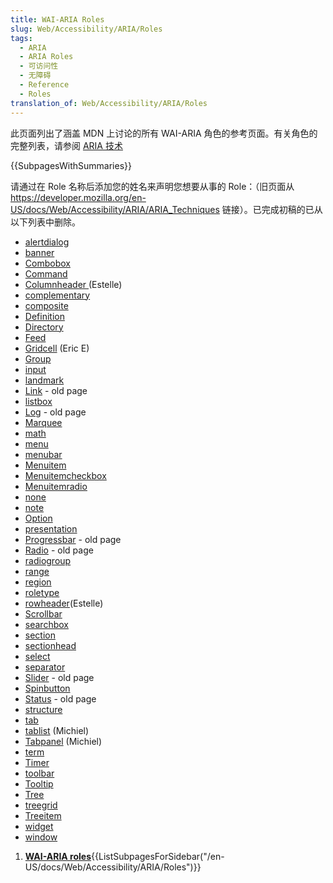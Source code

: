 ```yaml
---
title: WAI-ARIA Roles
slug: Web/Accessibility/ARIA/Roles
tags:
  - ARIA
  - ARIA Roles
  - 可访问性
  - 无障碍
  - Reference
  - Roles
translation_of: Web/Accessibility/ARIA/Roles
---
```

此页面列出了涵盖 MDN 上讨论的所有 WAI-ARIA 角色的参考页面。有关角色的完整列表，请参阅 [ARIA 技术](/zh-CN/docs/Web/Accessibility/ARIA/ARIA_Techniques)

{{SubpagesWithSummaries}}

<div class="hidden"><p>请通过在 Role 名称后添加您的姓名来声明您想要从事的 Role：（旧页面从 <a href="/zh-CN/docs/Web/Accessibility/ARIA/ARIA_Techniques">https://developer.mozilla.org/en-US/docs/Web/Accessibility/ARIA/ARIA_Techniques</a> 链接）。已完成初稿的已从以下列表中删除。</p><ul><li><a href="/en-US/docs/Web/Accessibility/ARIA/Roles/Alertdialog_Role">alertdialog</a></li><li><a href="/en-US/docs/Web/Accessibility/ARIA/Roles/Banner_role">banner</a></li><li><a href="/en-US/docs/Web/Accessibility/ARIA/Roles/Combobox_Role">Combobox</a></li><li><a href="/en-US/docs/Web/Accessibility/ARIA/Roles/Command_Role">Command</a></li><li><a href="/en-US/docs/Web/Accessibility/ARIA/Roles/Columnheader_Role">Columnheader </a>(Estelle)</li><li><a href="/en-US/docs/Web/Accessibility/ARIA/Roles/Complementary_role">complementary</a></li><li><a href="/en-US/docs/Web/Accessibility/ARIA/Roles/Composite_Role">composite</a></li><li><a href="/en-US/docs/Web/Accessibility/ARIA/Roles/Definition_Role">Definition</a></li><li><a href="/en-US/docs/Web/Accessibility/ARIA/Roles/Directory_Role">Directory</a></li><li><a href="/en-US/docs/Web/Accessibility/ARIA/Roles/Feed_Role">Feed</a></li><li><a href="/en-US/docs/Web/Accessibility/ARIA/Roles/Gridcell_role">Gridcell</a> (Eric E)</li><li><a href="/en-US/docs/Web/Accessibility/ARIA/Roles/Group_Role">Group</a></li><li><a href="/en-US/docs/Web/Accessibility/ARIA/Roles/Input_Role">input</a></li><li><a href="/en-US/docs/Web/Accessibility/ARIA/Roles/Landmark_Role">landmark</a></li><li><a href="/en-US/docs/Web/Accessibility/ARIA/Roles/Link_Role">Link</a> - old page</li><li><a href="/en-US/docs/Web/Accessibility/ARIA/Roles/listbox_role">listbox</a></li><li><a href="/en-US/docs/Web/Accessibility/ARIA/Roles/Log_Role">Log</a> - old page</li><li><a href="/en-US/docs/Web/Accessibility/ARIA/Roles/Marquee_Role">Marquee</a></li><li><a href="/en-US/docs/Web/Accessibility/ARIA/Roles/Math_Role">math</a></li><li><a href="/en-US/docs/Web/Accessibility/ARIA/Roles/Menu_Role">menu</a></li><li><a href="/en-US/docs/Web/Accessibility/ARIA/Roles/Menubar_Role">menubar</a></li><li><a href="/en-US/docs/Web/Accessibility/ARIA/Roles/Menuiitem_Role">Menuitem</a></li><li><a href="/en-US/docs/Web/Accessibility/ARIA/Roles/Menuitemcheckbox_Role">Menuitemcheckbox</a></li><li><a href="/en-US/docs/Web/Accessibility/ARIA/Roles/Menuitemradio_Role">Menuitemradio</a></li><li><a href="/en-US/docs/Web/Accessibility/ARIA/Roles/None_Role">none</a></li><li><a href="/en-US/docs/Web/Accessibility/ARIA/Roles/Note_Role">note</a></li><li><a href="/en-US/docs/Web/Accessibility/ARIA/Roles/Option_Role">Option</a></li><li><a href="/en-US/docs/Web/Accessibility/ARIA/Roles/Presentation_Role">presentation</a></li><li><a href="/en-US/docs/Web/Accessibility/ARIA/Roles/Progressbar_Role">Progressbar</a> - old page</li><li><a href="/en-US/docs/Web/Accessibility/ARIA/Roles/Radio_Role">Radio</a> - old page</li><li><a href="/en-US/docs/Web/Accessibility/ARIA/Roles/Radiogroup_Role">radiogroup</a></li><li><a href="/en-US/docs/Web/Accessibility/ARIA/Roles/Range_Role">range</a></li><li><a href="/en-US/docs/Web/Accessibility/ARIA/Roles/Region_role">region</a></li><li><a href="/en-US/docs/Web/Accessibility/ARIA/Roles/Roletype_Role">roletype</a></li><li><a href="/en-US/docs/Web/Accessibility/ARIA/Roles/Rowheader_Role">rowheader</a>(Estelle)</li><li><a href="/en-US/docs/Web/Accessibility/ARIA/Roles/Scrollbar_Role">Scrollbar</a></li><li><a href="/en-US/docs/Web/Accessibility/ARIA/Roles/Searchbox_Role">searchbox</a></li><li><a href="/en-US/docs/Web/Accessibility/ARIA/Roles/Section_Role">section</a></li><li><a href="/en-US/docs/Web/Accessibility/ARIA/Roles/Sectionhead_Role">sectionhead</a></li><li><a href="/en-US/docs/Web/Accessibility/ARIA/Roles/Select_Role">select</a></li><li><a href="/en-US/docs/Web/Accessibility/ARIA/Roles/Separator_Role">separator</a></li><li><a href="/en-US/docs/Web/Accessibility/ARIA/Roles/Slider_Role">Slider</a> - old page</li><li><a href="/en-US/docs/Web/Accessibility/ARIA/Roles/Spinbutton_Role">Spinbutton</a></li><li><a href="/en-US/docs/Web/Accessibility/ARIA/Roles/Status_Role">Status</a> - old page</li><li><a href="/en-US/docs/Web/Accessibility/ARIA/Roles/Structure_Role">structure</a></li><li><a href="/en-US/docs/Web/Accessibility/ARIA/Roles/Tab_Role">tab</a></li><li><a href="/en-US/docs/Web/Accessibility/ARIA/Roles/Tablist_Role">tablist</a> (Michiel)</li><li><a href="/en-US/docs/Web/Accessibility/ARIA/Roles/Tabpanel_Role">Tabpanel</a> (Michiel)</li><li><a href="/en-US/docs/Web/Accessibility/ARIA/Roles/Term_Role">term</a></li><li><a href="/en-US/docs/Web/Accessibility/ARIA/Roles/Time_Role">Timer</a></li><li><a href="/en-US/docs/Web/Accessibility/ARIA/Roles/Toolbar_Role">toolbar</a></li><li><a href="/en-US/docs/Web/Accessibility/ARIA/Roles/Tooltip_Role">Tooltip</a></li><li><a href="/en-US/docs/Web/Accessibility/ARIA/Roles/Tree_Role">Tree</a></li><li><a href="/en-US/docs/Web/Accessibility/ARIA/Roles/Treegrid_Role">treegrid</a></li><li><a href="/en-US/docs/Web/Accessibility/ARIA/Roles/Treeitem_Role">Treeitem</a></li><li><a href="/en-US/docs/Web/Accessibility/ARIA/Roles/Widget_Role">widget</a></li><li><a href="/en-US/docs/Web/Accessibility/ARIA/Roles/Window_Role">window</a></li></ul></div>

<section id="Quick_links"><ol><li><a href="/en-US/docs/Web/Accessibility/ARIA/Roles"><strong>WAI-ARIA roles</strong></a>{{ListSubpagesForSidebar("/en-US/docs/Web/Accessibility/ARIA/Roles")}}</li></ol></section>
